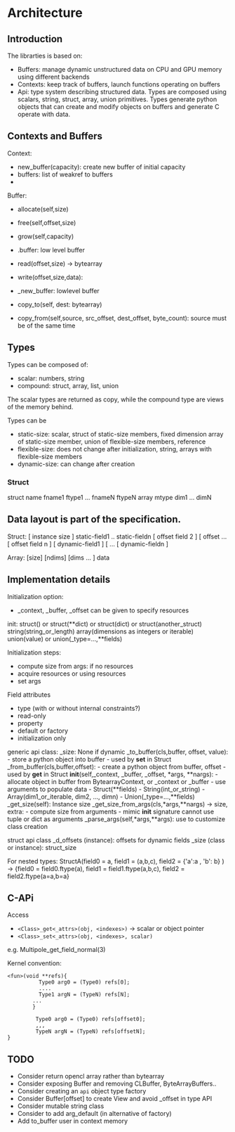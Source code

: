 # Architecture

## Introduction

The librarties is based on:
- Buffers: manage dynamic unstructured data on CPU and GPU memory using different backends
- Contexts: keep track of buffers, launch functions operating on buffers
- Api: type system describing structured data. Types are composed using
  scalars, string, struct, array, union primitives. Types generate python objects that can create and modify objects on buffers and generate C operate with data.


## Contexts and Buffers

Context:

- new_buffer(capacity): create new buffer of initial capacity
- buffers: list of weakref to buffers
- <run kernels>

Buffer:
- allocate(self,size)
- free(self,offset,size)
- grow(self,capacity)

- .buffer: low level buffer
- read(offset,size) -> bytearray
- write(offset,size,data):

- _new_buffer: lowlevel buffer
- copy_to(self, dest: bytearray)
- copy_from(self,source, src_offset, dest_offset, byte_count): source must be of the same time


## Types

Types can be composed of:
- scalar: numbers, string
- compound: struct, array, list, union

The scalar types are returned as copy, while the compound type are views of the memory behind.


Types can be
- static-size: scalar, struct of static-size members, fixed dimension array of static-size member, union of flexible-size members, reference
- flexible-size: does not change after initialization, string, arrays with flexible-size members
- dynamic-size: can change after creation


### Struct
struct name fname1 ftype1 ... fnameN ftypeN
array mtype dim1 ... dimN 


## Data layout is part of the specification.

Struct:
  [ instance size ]
  static-field1
  ..
  static-fieldn
  [ offset field 2 ]
  [ offset ...
  [ offset field n ]
  [ dynamic-field1 ]
  [ ...
  [ dynamic-fieldn ]

Array:
  [size]
  [ndims]
  [dims ... ]
  data


## Implementation details

Initialization option:
- _context, _buffer, _offset can be given to specify resources

init:
   struct() or struct(**dict) or struct(dict) or struct(another_struct)
   string(string_or_length)
   array(dimensions as integers or iterable)
   union(value) or union(_type=...,**fields)

Initialization steps:
  - compute size from args: if no resources
  - acquire resources or using resources
  - set args

Field attributes
  - type (with or without internal constraints?)
  - read-only
  - property
  - default or factory
  - initialization only

generic api class:
  _size: None if dynamic
  _to_buffer(cls,buffer, offset, value):
      - store a python object into buffer
      - used by __set__ in Struct
  _from_buffer(cls,buffer,offset):
      - create a python object from buffer, offset
      - used by __get__ in Struct
  __init__(self,_context, _buffer, _offset, *args, **nargs):
         - allocate object in buffer from BytearrayContext, or _context or _buffer
         - use arguments to populate data
         - Struct(**fields)
         - String(int_or_string)
         - Array(dim1_or_iterable, dim2, ..., dimn)
         - Union(_type=...,**fields)
  _get_size(self): Instance size
  _get_size_from_args(cls,*args,**nargs) -> size, extra:
         - compute size from arguments
         - mimic __init__ signature cannot use tuple or dict as arguments
  _parse_args(self,*args,**args): use to customize class creation

struct api class
  _d_offsets (instance): offsets for dynamic fields
  _size (class or instance): struct_size


   For nested types:
   StructA(field0 = a, field1 = (a,b,c), field2 = {'a':a , 'b': b} )  ->
   {field0 = field0.ftype(a),
    field1 = field1.ftype(a,b,c),
    field2 = field2.ftype(a=a,b=a}


## C-APi

Access
- `<Class>_get<_attrs>(obj, <indexes>)` -> scalar or object pointer
- `<Class>_set<_attrs>(obj, <indexes>, scalar)`

e.g. Multipole_get_field_normal(3)

Kernel convention:

```
<fun>(void **refs){
          Type0 arg0 = (Type0) refs[0];
          ....
          Type1 argN = (TypeN) refs[N];
        ...
        }
```

``` <fun>(buffer1, offset, ..., offset3){
         Type0 arg0 = (Type0) refs[offset0];
         ,,,
         TypeN argN = (TypeN) refs[offsetN];
}
```





## TODO

- Consider return opencl array rather than bytearray
- Consider exposing Buffer and removing CLBuffer, ByteArrayBuffers..
- Consider creating an `api` object type factory
- Consider Buffer[offset] to create View and avoid _offset in type API
- Consider mutable string class
- Consider to add arg_default (in alternative of factory)
- Add to_buffer user in context memory
